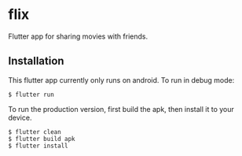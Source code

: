 # flix

Flutter app for sharing movies with friends.

## Installation

This flutter app currently only runs on android. To run in debug mode:

`$ flutter run`

To run the production version, first build the apk, then install it to your device.

`$ flutter clean` <br/>
`$ flutter build apk` <br/>
`$ flutter install`
